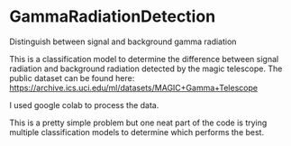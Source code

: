 # GammaRadiationDetection
Distinguish between signal and background gamma radiation

This is a classification model to determine the difference between signal radiation and background radiation detected by the magic telescope.  The public dataset can be found here:
https://archive.ics.uci.edu/ml/datasets/MAGIC+Gamma+Telescope

I used google colab to process the data.

This is a pretty simple problem but one neat part of the code is trying multiple classification models to determine which performs the best.
